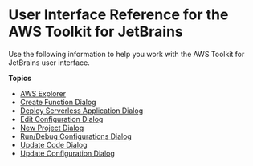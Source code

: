 # User Interface Reference for the AWS Toolkit for JetBrains<a name="ui-reference"></a>

Use the following information to help you work with the AWS Toolkit for JetBrains user interface\.

**Topics**
+ [AWS Explorer](aws-explorer.md)
+ [Create Function Dialog](create-function-dialog.md)
+ [Deploy Serverless Application Dialog](deploy-serverless-application-dialog.md)
+ [Edit Configuration Dialog](edit-configuration-dialog.md)
+ [New Project Dialog](new-project-dialog.md)
+ [Run/Debug Configurations Dialog](run-debug-configurations-dialog.md)
+ [Update Code Dialog](update-code-dialog.md)
+ [Update Configuration Dialog](update-configuration-dialog.md)